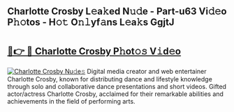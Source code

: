 ## Charlotte Crosby L𝚎a𝚔ed N𝚞𝚍e - Part-u63 Vi𝚍𝚎o P𝚑𝚘tos - H𝚘𝚝 O𝚗𝚕yf𝚊ns L𝚎a𝚔s GgjtJ

# <h2><a href="http://kfe72m.oniu.top/?m=Charlotte+Crosby">🔗👉 🔴 Charlotte Crosby P𝚑ot𝚘𝚜 V𝚒d𝚎o</a></h2>

[![Charlotte Crosby Nu𝚍e𝚜](https://i.imgur.com/0qMVB7G.gif)](http://kfe72m.oniu.top/?m=Charlotte+Crosby)
Digital media creator and web entertainer Charlotte Crosby, known for distributing dance and lifestyle knowledge through solo and collaborative dance presentations and short videos. Gifted actor/actress Charlotte Crosby, acclaimed for their remarkable abilities and achievements in the field of performing arts.  
